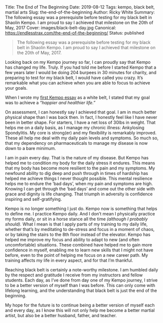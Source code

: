 Title: The End of The Beginning
Date: 2019-08-12
Tags: kempo, black belt, martial arts
Slug: the-end-of-the-beginning
Author: Ricky White
Summary: The following essay was a prerequisite before testing for my black belt in Shaolin Kempo. I am proud to say I achieved that milestone on the 20th of May, 2017
Cover: images/black-belt-day.jpg
Canonical: https://endlesstrax.com/the-end-of-the-beginning/
Status: published


> The following essay was a prerequisite before testing for my black belt in Shaolin Kempo. I am proud to say I achieved that milestone on the 20th of May, 2017.

Looking back on my Kempo journey so far, I can proudly say that Kempo has changed my life. Truly. If you had told me before I started Kempo that a few years later I would be doing 204 burpees in 30 minutes for charity, and preparing to test for my black belt, I would have called you crazy. It’s remarkable what you can achieve when you are able to focus to achieve your goals.

When I wrote my <a href="https://www.potomackempo.com/student-essay-ricky/" target="_blank" rel="noopener noreferrer">first Kempo essay</a> as a white belt, I stated that my goal was to achieve a *“happier and healthier life.”*

On assessment, I can honestly say I achieved that goal. I am in much better physical shape than I was back then. In fact, I honestly feel like I have never been in better shape. For starters, I have a net loss of 30lbs in weight. That helps me on a daily basis, as I manage my chronic illness: Ankylosing Spondylitis. My core is strong(er) and my flexibility is remarkably improved. These all help me deal with my daily pain levels and symptoms. So much so, that my dependency on pharmaceuticals to manage my disease is now down to a bare minimum.

I am in pain every day. That is the nature of my disease. But Kempo has helped me to condition my body for the daily stress it endures. This means that my body has become more resilient to the pain and my symptoms. My newfound ability to dig deep and push through in times of hardship has helped me achieve things I never thought possible. This mental resilience helps me to endure the ‘bad days’, when my pain and symptoms are high. Knowing I can get through the ‘bad days’ and come out the other side with grace and dignity is life changing. That triumph in adversity is confidence inspiring and self-gratifying.

Kempo is no longer something I just do. Kempo now is something that helps to define me. I practice Kempo daily. And I don’t mean I physically practice my forms daily, or sit in a horse stance all the time *(although I probably should).* What I mean is that I apply parts of my training to my daily life, whether that’s by meditating to de-stress and focus in a moment of chaos, or by taking the stairs to the 8th floor instead of the elevator. Kempo has helped me improve my focus and ability to adapt to new (and often uncomfortable) situations. These combined have helped me to gain more confidence in myself, enabling me to learn new skills that I might not have before, even to the point of helping me focus on a new career path. My training affects my life in every aspect, and for that I’m thankful.

Reaching black belt is certainly a note-worthy milestone. I am humbled daily by the respect and gratitude I receive from my instructors and fellow students. Each day, as I’ve done from day one of my Kempo journey, I strive to be a better version of myself than I was before. This can only come with lifelong learning, and the understanding that black belt is just the end of the beginning.

My hope for the future is to continue being a better version of myself each and every day, as I know this will not only help me become a better martial artist, but also be a better husband, father, and teacher.
